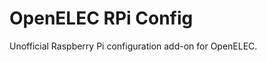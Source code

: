 OpenELEC RPi Config
=============================

Unofficial Raspberry Pi configuration add-on for OpenELEC.
